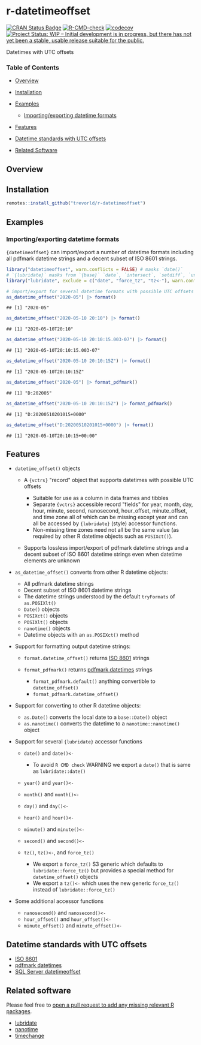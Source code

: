 # r-datetimeoffset

[![CRAN Status Badge](https://www.r-pkg.org/badges/version/datetimeoffset)](https://cran.r-project.org/package=datetimeoffset)
[![R-CMD-check](https://github.com/trevorld/r-datetimeoffset/workflows/R-CMD-check/badge.svg)](https://github.com/trevorld/r-datetimeoffset/actions)
[![codecov](https://codecov.io/github/trevorld/r-datetimeoffset/branch/main/graph/badge.svg)](https://codecov.io/github/trevorld/r-datetimeoffset)
[![Project Status: WIP – Initial development is in progress, but there has not yet been a stable, usable release suitable for the public.](https://www.repostatus.org/badges/latest/wip.svg)](https://www.repostatus.org/#wip)

Datetimes with UTC offsets

### Table of Contents

* [Overview](#overview)
* [Installation](#installation)
* [Examples](#examples)

  + [Importing/exporting datetime formats](#formats)

* [Features](#features)
* [Datetime standards with UTC offsets](#standards)
* [Related Software](#similar)

## <a name="overview">Overview</a>

## <a name="installation">Installation</a>


```r
remotes::install_github("trevorld/r-datetimeoffset")
```

## <a name="examples">Examples</a>

### <a name="formats">Importing/exporting datetime formats</a>

`{datetimeoffset}` can import/export a number of datetime formats including
all pdfmark datetime strings and a decent subset of ISO 8601 strings.


```r
library("datetimeoffset", warn.conflicts = FALSE) # masks `date()`
# `{lubridate}` masks from `{base}` `date`, `intersect`, `setdiff`, `union`
library("lubridate", exclude = c("date", "force_tz", "tz<-"), warn.conflicts = FALSE)

# import/export for several datetime formats with possible UTC offsets
as_datetime_offset("2020-05") |> format()
```

```
## [1] "2020-05"
```

```r
as_datetime_offset("2020-05-10 20:10") |> format()
```

```
## [1] "2020-05-10T20:10"
```

```r
as_datetime_offset("2020-05-10 20:10:15.003-07") |> format()
```

```
## [1] "2020-05-10T20:10:15.003-07"
```

```r
as_datetime_offset("2020-05-10 20:10:15Z") |> format()
```

```
## [1] "2020-05-10T20:10:15Z"
```

```r
as_datetime_offset("2020-05") |> format_pdfmark()
```

```
## [1] "D:202005"
```

```r
as_datetime_offset("2020-05-10 20:10:15Z") |> format_pdfmark()
```

```
## [1] "D:20200510201015+0000"
```

```r
as_datetime_offset("D:20200510201015+0000") |> format()
```

```
## [1] "2020-05-10T20:10:15+00:00"
```

## <a name="features">Features</a>

* `datetime_offset()` objects
 
  + A `{vctrs}` "record" object that supports datetimes with possible UTC offsets

    - Suitable for use as a column in data frames and tibbles
    - Separate `{vctrs}` accessible record "fields" for year, month, day, hour, 
      minute, second, nanosecond, hour\_offset, minute\_offset, and time zone all of which 
      can be missing except year and can all be accessed by `{lubridate}` (style) 
      accessor functions.  
    - Non-missing time zones need not all be the same value 
      (as required by other R datetime objects such as `POSIXct()`).

  + Supports lossless import/export of pdfmark datetime strings and a decent subset of 
    ISO 8601 datetime strings even when datetime elements are unknown

* `as_datetime_offset()` converts from other R datetime objects:

  + All pdfmark datetime strings
  + Decent subset of ISO 8601 datetime strings
  + The datetime strings understood by the default `tryFormats` of `as.POSIXlt()`
  + `Date()` objects
  + `POSIXct()` objects
  + `POSIXlt()` objects
  + `nanotime()` objects
  + Datetime objects with an `as.POSIXct()` method

* Support for formatting output datetime strings:

    + `format.datetime_offset()` returns [ISO 8601](https://en.wikipedia.org/wiki/ISO_8601#Combined_date_and_time_representations) strings
    + `format_pdfmark()` returns [pdfmark datetimes](https://opensource.adobe.com/dc-acrobat-sdk-docs/library/pdfmark/pdfmark_Basic.html#document-info-dictionary-docinfo) strings

      - `format_pdfmark.default()` anything convertible to `datetime_offset()`
      - `format_pdfmark.datetime_offset()`

* Support for converting to other R datetime objects:

  + `as.Date()` converts the local date to a `base::Date()` object
  + `as.nanotime()` converts the datetime to a `nanotime::nanotime()` object

* Support for several `{lubridate}` accessor functions

  + `date()` and `date()<-`

    - To avoid `R CMD check` WARNING we export a `date()` that is same as `lubridate::date()`

  + `year()` and `year()<-`
  + `month()` and `month()<-`
  + `day()` and `day()<-`
  + `hour()` and `hour()<-`
  + `minute()` and `minute()<-`
  + `second()` and `second()<-`
  + `tz()`, `tz()<-`, and `force_tz()`

    - We export a `force_tz()` S3 generic which defaults to `lubridate::force_tz()`
      but provides a special method for `datetime_offset()` objects
    - We export a `tz()<-` which uses the new generic `force_tz()`
      instead of `lubridate::force_tz()`

* Some additional accessor functions

  + `nanosecond()` and `nanosecond()<-`
  + `hour_offset()` and `hour_offset()<-`
  + `minute_offset()` and `minute_offset()<-`

## <a name="standards">Datetime standards with UTC offsets</a>

* [ISO 8601](https://en.wikipedia.org/wiki/ISO_8601#Combined_date_and_time_representations)
* [pdfmark datetimes](https://opensource.adobe.com/dc-acrobat-sdk-docs/library/pdfmark/pdfmark_Basic.html#document-info-dictionary-docinfo)
* [SQL Server datetimeoffset](https://learn.microsoft.com/en-us/sql/t-sql/data-types/datetimeoffset-transact-sql?view=sql-server-ver16)

## <a name="similar">Related software</a>

Please feel free to [open a pull request to add any missing relevant R packages](https://github.com/trevorld/r-datetimeoffset/edit/main/README.Rmd).

* [lubridate](https://lubridate.tidyverse.org/index.html)
* [nanotime](https://eddelbuettel.github.io/nanotime)
* [timechange](https://github.com/vspinu/timechange/)
